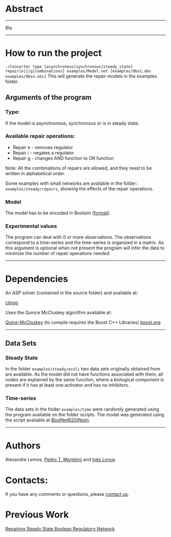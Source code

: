 # Abstract 
***
Bla

***
# How to run the project

`./Converter type [asynchronous|synchronous|steady_state] repair[e|i|g|combinations] examples/Model.net [examples/Obs1.obs examples/Obsn.obs]`
This will generate the repair models in the examples folder.

## Arguments of the program
### Type:

If the model is asynchronous, synchronous or is in steady state.

### Available repair operations:

* Repair e - removes regulator
* Repair i - negates a regulator
* Repair g - changes AND function to OR function

Note: All the combinations of repairs are allowed, and they need to be written in alphabetical order.

Some examples with small networks are available in the folder: `examples/steady/repairs`, showing the effects of the repair operations.

### Model

The model has to be encoded in Boolsim ([format](http://www.colomoto.org/formats/boolsim.html)). 

### Experimental values

The program can deal with 0 or more observations. The observations correspond to a time-series and the time-series is organized in a matrix. As this argument is optional when not present the program will infer the data to minimize the number of repair operations needed.


***
# Dependencies
An ASP solver (contained in the source folder) and available at:

[clingo](https://github.com/potassco/clingo)

Uses the Quince McCluskey algorithm available at:

[Quine-McCluskey](https://github.com/pfpacket/Quine-McCluskey) (to compile requires the Boost C++ Libraries) [boost.org](http://www.boost.org/)

***
## Data Sets
### Steady State
In the folder `examples/steady/ecoli` two data sets originally obtained from  are available.
As the model did not have functions associated with them, all nodes are explained by the same function, where a biological component is present if it has at least one activator and has no inhibitors.
### Time-series
The data sets in the folder `examples/time` were randomly generated using the program available on the folder scripts. The model was generated using the script available at [BoolNetR2GINsim](https://github.com/ptgm/BoolNetR2GINsim).
***
# Authors
Alexandre Lemos, [Pedro T. Monteiro](http://pedromonteiro.org/) and [Inês Lynce](http://sat.inesc-id.pt/~ines/).
# Contacts:
If you have any comments or questions, please [contact us](mailto:ines.lynce@tecnico.ulisboa.pt;alexandre.lemos@tecnico.ulisboa.pt;pedro.tiago.monteiro@tecnico.pt;?subject=[Repairing%20Boolean%20regulatory%20networks]).

# Previous Work
[Repairing Steady State Boolean Regulatory Network](http://web.ist.utl.pt/~alexandre.lemos/rbn/)
